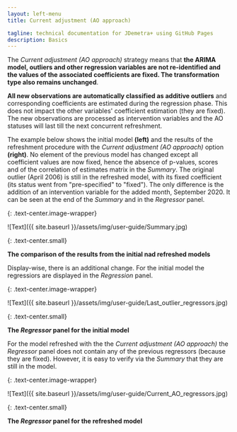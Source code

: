 ```yaml
---
layout: left-menu
title: Current adjustment (AO approach)

tagline: technical documentation for JDemetra+ using GitHub Pages
description: Basics
---
```


The *Current adjustment (AO approach)* strategy means that **the ARIMA
model, outliers and other regression variables are not re-identified and
the values of the associated coefficients are fixed. The transformation
type also remains unchanged**.

**All new observations are automatically classified as additive outliers**
and corresponding coefficients are estimated during the regression
phase. This does not impact the other variables' coefficient estimation
(they are fixed). The new observations are processed as intervention
variables and the AO statuses will last till the next concurrent
refreshment.

The example below shows the initial model **(left)** and the results of
the refreshment procedure with the *Current adjustment (AO approach)*
option **(right)**. No element of the previous model has changed except all
coefficient values are now fixed, hence the absence of p-values, scores
and of the correlation of estimates matrix in the *Summary*. The original
outlier (April 2006) is still in the refreshed model, with its fixed
coefficient (its status went from "pre-specified" to "fixed"). The only
difference is the addition of an intervention variable for the added
month, September 2020. It can be seen at the end of the *Summary* and in
the *Regressor* panel.

{: .text-center.image-wrapper}

![Text]({{ site.baseurl }}/assets/img/user-guide/Summary.jpg)

{: .text-center.small}

**The comparison of the results from the initial nad refreshed models**

Display-wise, there is an additional change. For the initial model the regressiors are displayed in the *Regression* panel.

{: .text-center.image-wrapper}

![Text]({{ site.baseurl }}/assets/img/user-guide/Last_outlier_regressors.jpg)

{: .text-center.small}

**The *Regressor* panel for the initial model**

For the model refreshed with the the *Current adjustment (AO approach)* the *Regressor* panel does
not contain any of the previous regressors (because they are fixed).
However, it is easy to verify via the *Summary* that they are still in the
model.

{: .text-center.image-wrapper}

![Text]({{ site.baseurl }}/assets/img/user-guide/Current_AO_regressors.jpg)

{: .text-center.small}

**The *Regressor* panel for the refreshed model**